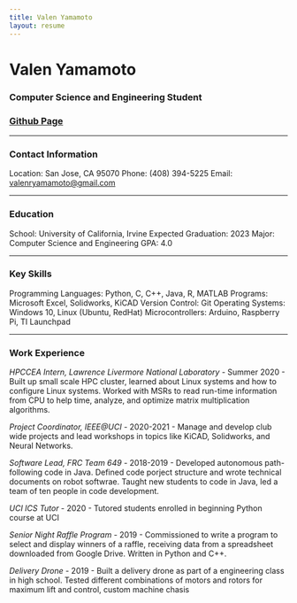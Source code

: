 ```yaml
---
title: Valen Yamamoto
layout: resume 
---
```


# Valen Yamamoto
### Computer Science and Engineering Student
### [Github Page](https://github.com/ValenYammaoto)
----
### Contact Information
Location: San Jose, CA 95070
Phone: (408) 394-5225
Email: valenryamamoto@gmail.com

---
### Education
School: University of California, Irvine
Expected Graduation: 2023
Major: Computer Science and Engineering
GPA: 4.0

---
### Key Skills
Programming Languages: Python, C, C++, Java, R, MATLAB
Programs: Microsoft Excel, Solidworks, KiCAD
Version Control: Git
Operating Systems: Windows 10, Linux (Ubuntu, RedHat)
Microcontrollers: Arduino, Raspberry Pi, TI Launchpad

---
### Work Experience
*HPCCEA Intern, Lawrence Livermore National Laboratory* - Summer 2020 - Built up small scale HPC cluster, learned about Linux systems and how to configure Linux systems. Worked with MSRs to read run-time information from CPU to help time, analyze, and optimize matrix multiplication algorithms.

*Project Coordinator, IEEE@UCI* - 2020-2021 - Manage and develop club wide projects and lead workshops in topics like KiCAD, Solidworks, and Neural Networks.

*Software Lead, FRC Team 649* - 2018-2019 - Developed autonomous path-following code in Java. Defined code porject structure and wrote technical documents on robot softwrae. Taught new students to code in Java, led a team of ten people in code development.

*UCI ICS Tutor* - 2020 - Tutored students enrolled in beginning Python course at UCI

*Senior Night Raffle Program* - 2019 - Commissioned to write a program to select and display winners of a raffle, receiving data from a spreadsheet downloaded from Google Drive. Written in Python and C++.

*Delivery Drone* - 2019 - Built a delivery drone as part of a engineering class in high school. Tested different combinations of motors and rotors for maximum lift and control, custom machine chasis
